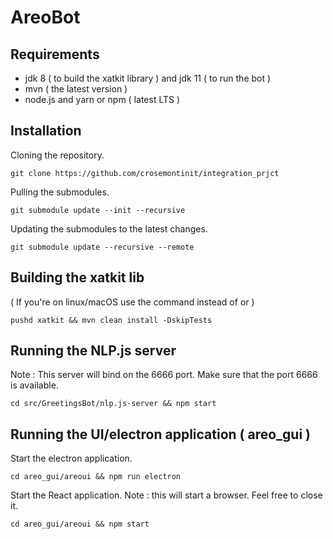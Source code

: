 #  AreoBot

## Requirements
- jdk 8 ( to build the xatkit library ) and jdk 11 ( to run the bot )
- mvn ( the latest version )
- node.js and yarn or npm ( latest LTS )

## Installation  
Cloning the repository.
```console
git clone https://github.com/crosemontinit/integration_prjct
```

Pulling the submodules.
```console
git submodule update --init --recursive
```

Updating the submodules to the latest changes.
```console
git submodule update --recursive --remote
```

## Building the xatkit lib
( If you're on linux/macOS use the <cd> command instead of <pushd> or <popd> )
```console
pushd xatkit && mvn clean install -DskipTests
```
<!-- 
# Setting up the server bot.
```console
cd src/GreetingsBot && run
``` -->

## Running the NLP.js server
Note : This server will bind on the 6666 port.
Make sure that the port 6666 is available.
```console
cd src/GreetingsBot/nlp.js-server && npm start
```
## Running the UI/electron application ( areo_gui )
Start the electron application.
```console
cd areo_gui/areoui && npm run electron
```

Start the React application.
Note : this will start a browser. Feel free to close it.
```console
cd areo_gui/areoui && npm start
```